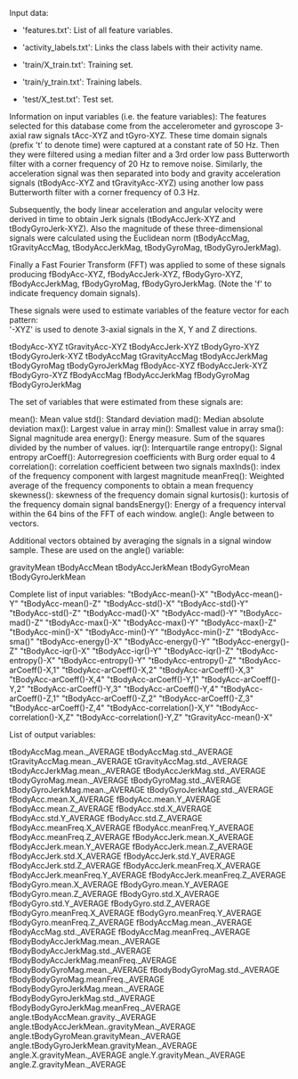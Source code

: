 Input data:

- 'features.txt': List of all feature variables.

- 'activity_labels.txt': Links the class labels with their activity name.

- 'train/X_train.txt': Training set.

- 'train/y_train.txt': Training labels.

- 'test/X_test.txt': Test set.

Information on input variables (i.e. the feature variables):
The features selected for this database come from the accelerometer and gyroscope 3-axial raw signals tAcc-XYZ and tGyro-XYZ. These time domain signals (prefix 't' to denote time) 
were captured at a constant rate of 50 Hz. Then they were filtered using a median filter and a 3rd order low pass Butterworth filter with a corner frequency of 20 Hz to remove noise.
Similarly, the acceleration signal was then separated into body and gravity acceleration signals (tBodyAcc-XYZ and tGravityAcc-XYZ) using another low pass Butterworth filter with a 
corner frequency of 0.3 Hz. 

Subsequently, the body linear acceleration and angular velocity were derived in time to obtain Jerk signals (tBodyAccJerk-XYZ and tBodyGyroJerk-XYZ). Also the magnitude of these 
three-dimensional signals were calculated using the Euclidean norm (tBodyAccMag, tGravityAccMag, tBodyAccJerkMag, tBodyGyroMag, tBodyGyroJerkMag). 

Finally a Fast Fourier Transform (FFT) was applied to some of these signals producing fBodyAcc-XYZ, fBodyAccJerk-XYZ, fBodyGyro-XYZ, fBodyAccJerkMag, fBodyGyroMag, fBodyGyroJerkMag. 
(Note the 'f' to indicate frequency domain signals). 

These signals were used to estimate variables of the feature vector for each pattern:  
'-XYZ' is used to denote 3-axial signals in the X, Y and Z directions.

tBodyAcc-XYZ
tGravityAcc-XYZ
tBodyAccJerk-XYZ
tBodyGyro-XYZ
tBodyGyroJerk-XYZ
tBodyAccMag
tGravityAccMag
tBodyAccJerkMag
tBodyGyroMag
tBodyGyroJerkMag
fBodyAcc-XYZ
fBodyAccJerk-XYZ
fBodyGyro-XYZ
fBodyAccMag
fBodyAccJerkMag
fBodyGyroMag
fBodyGyroJerkMag

The set of variables that were estimated from these signals are: 

mean(): Mean value
std(): Standard deviation
mad(): Median absolute deviation 
max(): Largest value in array
min(): Smallest value in array
sma(): Signal magnitude area
energy(): Energy measure. Sum of the squares divided by the number of values. 
iqr(): Interquartile range 
entropy(): Signal entropy
arCoeff(): Autorregresion coefficients with Burg order equal to 4
correlation(): correlation coefficient between two signals
maxInds(): index of the frequency component with largest magnitude
meanFreq(): Weighted average of the frequency components to obtain a mean frequency
skewness(): skewness of the frequency domain signal 
kurtosis(): kurtosis of the frequency domain signal 
bandsEnergy(): Energy of a frequency interval within the 64 bins of the FFT of each window.
angle(): Angle between to vectors.

Additional vectors obtained by averaging the signals in a signal window sample. These are used on the angle() variable:

gravityMean
tBodyAccMean
tBodyAccJerkMean
tBodyGyroMean
tBodyGyroJerkMean

Complete list of input variables:
"tBodyAcc-mean()-X"
"tBodyAcc-mean()-Y"
"tBodyAcc-mean()-Z"
"tBodyAcc-std()-X"
"tBodyAcc-std()-Y"
"tBodyAcc-std()-Z"
"tBodyAcc-mad()-X"
"tBodyAcc-mad()-Y"
"tBodyAcc-mad()-Z"
"tBodyAcc-max()-X"
"tBodyAcc-max()-Y"
"tBodyAcc-max()-Z"
"tBodyAcc-min()-X"
"tBodyAcc-min()-Y"
"tBodyAcc-min()-Z"
"tBodyAcc-sma()"
"tBodyAcc-energy()-X"
"tBodyAcc-energy()-Y"
"tBodyAcc-energy()-Z"
"tBodyAcc-iqr()-X"
"tBodyAcc-iqr()-Y"
"tBodyAcc-iqr()-Z"
"tBodyAcc-entropy()-X"
"tBodyAcc-entropy()-Y"
"tBodyAcc-entropy()-Z"
"tBodyAcc-arCoeff()-X,1"
"tBodyAcc-arCoeff()-X,2"
"tBodyAcc-arCoeff()-X,3"
"tBodyAcc-arCoeff()-X,4"
"tBodyAcc-arCoeff()-Y,1"
"tBodyAcc-arCoeff()-Y,2"
"tBodyAcc-arCoeff()-Y,3"
"tBodyAcc-arCoeff()-Y,4"
"tBodyAcc-arCoeff()-Z,1"
"tBodyAcc-arCoeff()-Z,2"
"tBodyAcc-arCoeff()-Z,3"
"tBodyAcc-arCoeff()-Z,4"
"tBodyAcc-correlation()-X,Y"
"tBodyAcc-correlation()-X,Z"
"tBodyAcc-correlation()-Y,Z"
"tGravityAcc-mean()-X"



List of output variables:

tBodyAccMag.mean._AVERAGE
tBodyAccMag.std._AVERAGE
tGravityAccMag.mean._AVERAGE
tGravityAccMag.std._AVERAGE
tBodyAccJerkMag.mean._AVERAGE
tBodyAccJerkMag.std._AVERAGE
tBodyGyroMag.mean._AVERAGE
tBodyGyroMag.std._AVERAGE
tBodyGyroJerkMag.mean._AVERAGE
tBodyGyroJerkMag.std._AVERAGE
fBodyAcc.mean.X_AVERAGE
fBodyAcc.mean.Y_AVERAGE
fBodyAcc.mean.Z_AVERAGE
fBodyAcc.std.X_AVERAGE
fBodyAcc.std.Y_AVERAGE
fBodyAcc.std.Z_AVERAGE
fBodyAcc.meanFreq.X_AVERAGE
fBodyAcc.meanFreq.Y_AVERAGE
fBodyAcc.meanFreq.Z_AVERAGE
fBodyAccJerk.mean.X_AVERAGE
fBodyAccJerk.mean.Y_AVERAGE
fBodyAccJerk.mean.Z_AVERAGE
fBodyAccJerk.std.X_AVERAGE
fBodyAccJerk.std.Y_AVERAGE
fBodyAccJerk.std.Z_AVERAGE
fBodyAccJerk.meanFreq.X_AVERAGE
fBodyAccJerk.meanFreq.Y_AVERAGE
fBodyAccJerk.meanFreq.Z_AVERAGE
fBodyGyro.mean.X_AVERAGE
fBodyGyro.mean.Y_AVERAGE
fBodyGyro.mean.Z_AVERAGE
fBodyGyro.std.X_AVERAGE
fBodyGyro.std.Y_AVERAGE
fBodyGyro.std.Z_AVERAGE
fBodyGyro.meanFreq.X_AVERAGE
fBodyGyro.meanFreq.Y_AVERAGE
fBodyGyro.meanFreq.Z_AVERAGE
fBodyAccMag.mean._AVERAGE
fBodyAccMag.std._AVERAGE
fBodyAccMag.meanFreq._AVERAGE
fBodyBodyAccJerkMag.mean._AVERAGE
fBodyBodyAccJerkMag.std._AVERAGE
fBodyBodyAccJerkMag.meanFreq._AVERAGE
fBodyBodyGyroMag.mean._AVERAGE
fBodyBodyGyroMag.std._AVERAGE
fBodyBodyGyroMag.meanFreq._AVERAGE
fBodyBodyGyroJerkMag.mean._AVERAGE
fBodyBodyGyroJerkMag.std._AVERAGE
fBodyBodyGyroJerkMag.meanFreq._AVERAGE
angle.tBodyAccMean.gravity._AVERAGE
angle.tBodyAccJerkMean..gravityMean._AVERAGE
angle.tBodyGyroMean.gravityMean._AVERAGE
angle.tBodyGyroJerkMean.gravityMean._AVERAGE
angle.X.gravityMean._AVERAGE
angle.Y.gravityMean._AVERAGE
angle.Z.gravityMean._AVERAGE


